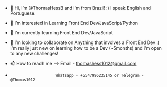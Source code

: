 - 👋 Hi, I’m @ThomasHessB and i'm from Brazil! :) I speak English and Portuguese.

- 👀 I’m interested in Learning Front End Dev/JavaScript/Python
- 🌱 I’m currently learning Front End Dev/JavaScript
- 💞️ I’m looking to collaborate on Anything that involves a Front End Dev :) I'm really just new on learning how to be a Dev (~5months) and i'm open to any new challenges!
- 📫 How to reach me --> Email - thomashess1012@gmail.com 
-                         Whatsapp - +5547996235145 or Telegram - @Thomas1012
                
